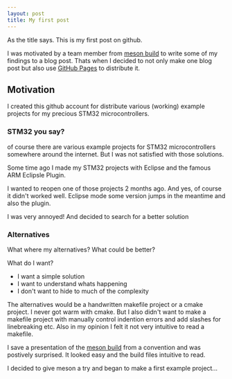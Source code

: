 ```yaml
---
layout: post
title: My first post
---
```


As the title says. This is my first post on github.

I was motivated by a team member from [meson build](http://mesonbuild.com/) to write some of my findings to a blog post.
Thats when I decided to not only make one blog post but also use [GitHub Pages](https://pages.github.com/) to distribute it.

## Motivation

I created this github account for distribute various (working) example projects for my precious STM32 microcontrollers.

### STM32 you say?

of course there are various example projects for STM32 microcontrollers somewhere around the internet.
But I was not satisfied with those solutions.

Some time ago I made my STM32 projects with Eclipse and the famous ARM Eclipsle Plugin.

I wanted to reopen one of those projects 2 months ago. And yes, of course it didn't worked well.
Eclipse mode some version jumps in the meantime and also the plugin.

I was very annoyed! And decided to search for a better solution

### Alternatives
What where my alternatives?
What could be better?

What do I want?

-   I want a simple solution
-   I want to understand whats happening
-   I don't want to hide to much of the complexity

The alternatives would be a handwritten makefile project or a cmake project.
I never got warm with cmake.
But I also didn't want to make a makefile project with manually control indention
errors and add slashes for linebreaking etc.
Also in my opinion I felt it not very intuitive to read a makefile.

I save a presentation of the [meson build](http://mesonbuild.com/) from a convention and was postively surprised. It looked easy and the build files intuitive to read.

I decided to give meson a try and began to make a first example project...

